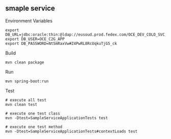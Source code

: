 ## smaple service


Environment Variables
```
export DB_URL=jdbc:oracle:thin:@ldap://eusoud.prod.fedex.com/OCE_DEV_COLO_SVC,cn=OracleContext
export DB_USER=OCE_C2G_APP
export DB_PASSWORD=Nt5mRaxVw#Z4PwRL8RcUqkuTjG5_ck
```

Build
```
mvn clean package
```

Run
```
mvn spring-boot:run
```


Test
```
# execute all test
mvn clean test

# execute one test class
mvn -Dtest=SampleServiceApplicationTests test

# execute one test method
mvn -Dtest=SampleServiceApplicationTests#contextLoads test
```

